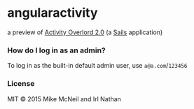 # angularactivity

a preview of [Activity Overlord 2.0](https://github.com/irlnathan/activityoverlord20) (a [Sails](http://sailsjs.org) application)


### How do I log in as an admin?

To log in as the built-in default admin user, use `a@a.com`/`123456`

### License
MIT
&copy; 2015 Mike McNeil and Irl Nathan
